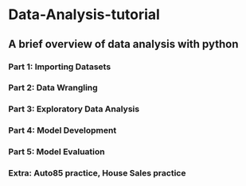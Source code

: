 # Data-Analysis-tutorial
## A brief overview of data analysis with python
### Part 1: Importing Datasets
### Part 2: Data Wrangling
### Part 3: Exploratory Data Analysis
### Part 4: Model Development
### Part 5: Model Evaluation

### Extra: Auto85 practice, House Sales practice
